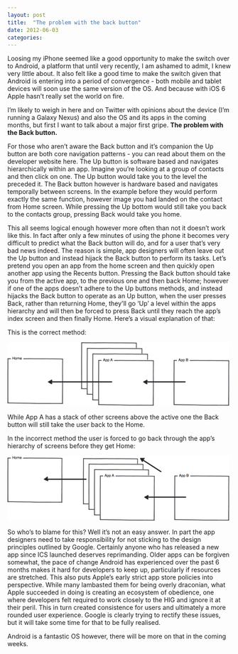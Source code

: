 ```yaml
---
layout: post
title:  "The problem with the back button"
date: 2012-06-03  
categories:
---
```

Loosing my iPhone seemed like a good opportunity to make the switch over to Android, a platform that until very recently, I am ashamed to admit, I knew very little about. It also felt like a good time to make the switch given that Android is entering into a period of convergence - both mobile and tablet devices will soon use the same version of the OS. And because with iOS 6 Apple hasn’t really set the world on fire.

I’m likely to weigh in here and on Twitter with opinions about the device (I’m running a Galaxy Nexus) and also the OS and its apps in the coming months, but first I want to talk about a major first gripe. **The problem with the Back button.**

For those who aren’t aware the Back button and it’s companion the Up button are both core navigation patterns - you can read about them on the developer website here. The Up button is software based and navigates hierarchically within an app. Imagine you’re looking at a group of contacts and then click on one. The Up button would take you to the level the preceded it. The Back button however is hardware based and navigates temporally between screens. In the example before they would perform exactly the same function, however image you had landed on the contact from Home screen. While pressing the Up bottom would still take you back to the contacts group, pressing Back would take you home.

This all seems logical enough however more often than not it doesn’t work like this. In fact after only a few minutes of using the phone it becomes very difficult to predict what the Back button will do, and for a user that’s very bad news indeed. The reason is simple, app designers will often leave out the Up button and instead hijack the Back button to perform its tasks. Let’s pretend you open an app from the home screen and then quickly open another app using the Recents button. Pressing the Back button should take you from the active app, to the previous one and then back Home; however if one of the apps doesn’t adhere to the Up buttons methods, and instead hijacks the Back button to operate as an Up button, when the user presses Back, rather than returning Home, they'll go ‘Up’ a level within the apps hierarchy and will then be forced to press Back until they reach the app’s index screen and then finally Home. Here’s a visual explanation of that:

This is the correct method:

<img src="/assets/img/correct-back.png" alt="The correct UX for the back button">

While App A has a stack of other screens above the active one the Back button will still take the user back to the Home.

In the incorrect method the user is forced to go back through the app’s hierarchy of screens before they get Home:

<img src="/assets/img/incorrect-back.png" alt="The incorrect UX for the back button">

So who’s to blame for this? Well it’s not an easy answer. In part the app designers need to take responsibility for not sticking to the design principles outlined by Google. Certainly anyone who has released a new app since ICS launched deserves reprimanding. Older apps can be forgiven somewhat, the pace of change Android has experienced over the past 6 months makes it hard for developers to keep up, particularly if resources are stretched. This also puts Apple’s early strict app store policies into perspective. While many lambasted them for being overly draconian, what Apple succeeded in doing is creating an ecosystem of obedience, one where developers felt required to work closely to the HIG and ignore it at their peril. This in turn created consistence for users and ultimately a more rounded user experience. Google is clearly trying to rectify these issues, but it will take some time for that to be fully realised.

Android is a fantastic OS however, there will be more on that in the coming weeks.
